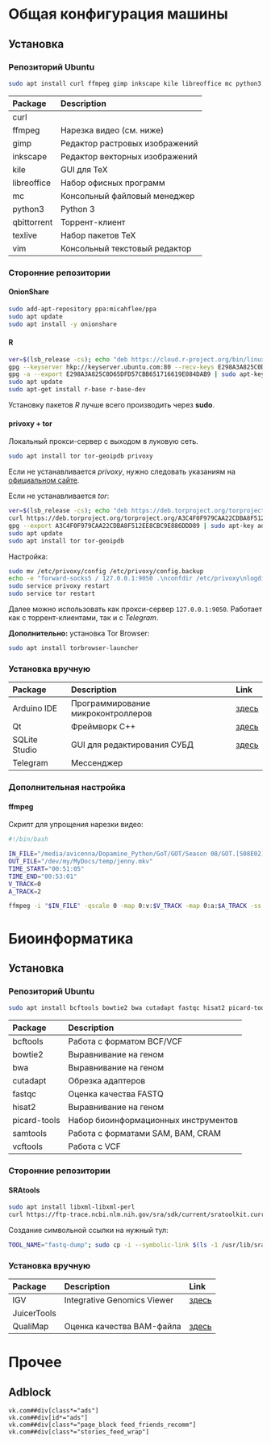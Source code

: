# Общая конфигурация машины

## Установка

### Репозиторий Ubuntu

```bash
sudo apt install curl ffmpeg gimp inkscape kile libreoffice mc python3 qbittorrent texlive vim
```

| Package | Description |
|:--------|:-----|
| curl ||
| ffmpeg | Нарезка видео (см. ниже) |
| gimp | Редактор растровых изображений |
| inkscape | Редактор векторных изображений |
| kile | GUI для TeX |
| libreoffice | Набор офисных программ |
| mc | Консольный файловый менеджер |
| python3 | Python 3 |
| qbittorrent | Торрент-клиент |
| texlive | Набор пакетов TeX |
| vim | Консольный текстовый редактор |

### Сторонние репозитории

#### OnionShare

```bash
sudo add-apt-repository ppa:micahflee/ppa
sudo apt update
sudo apt install -y onionshare
```

#### R

```bash
ver=$(lsb_release -cs); echo "deb https://cloud.r-project.org/bin/linux/ubuntu "$ver"-cran35/" | sudo tee -a /etc/apt/sources.list
gpg --keyserver hkp://keyserver.ubuntu.com:80 --recv-keys E298A3A825C0D65DFD57CBB651716619E084DAB9
gpg -a --export E298A3A825C0D65DFD57CBB651716619E084DAB9 | sudo apt-key add -
sudo apt update
sudo apt-get install r-base r-base-dev
```

Установку пакетов *R* лучше всего производить через **sudo**.

#### privoxy + tor

Локальный прокси-сервер с выходом в луковую сеть.

```bash
sudo apt install tor tor-geoipdb privoxy
```

Если не устанавливается *privoxy*, нужно следовать указаниям на [официальном сайте](https://www.privoxy.org/).

Если не устанавливается *tor*:

```bash
ver=$(lsb_release -cs); echo "deb https://deb.torproject.org/torproject.org "$ver" main" | sudo tee -a /etc/apt/sources.list
curl https://deb.torproject.org/torproject.org/A3C4F0F979CAA22CDBA8F512EE8CBC9E886DDD89.asc | gpg --import
gpg --export A3C4F0F979CAA22CDBA8F512EE8CBC9E886DDD89 | sudo apt-key add -
sudo apt update
sudo apt install tor tor-geoipdb
```

Настройка:

```bash
sudo mv /etc/privoxy/config /etc/privoxy/config.backup
echo -e "forward-socks5 / 127.0.0.1:9050 .\nconfdir /etc/privoxy\nlogdir /var/log/privoxy\nactionsfile default.action\nactionsfile user.action\nfilterfile default.filter\nlogfile logfile\ndebug 4096\ndebug 8192\nuser-manual /usr/share/doc/privoxy/user-manual\nlisten-address 127.0.0.1:8118\ntoggle 1\nenable-remote-toggle 0\nenable-edit-actions 0\nenable-remote-http-toggle 0\nbuffer-limit 4096" | sudo tee /etc/privoxy/config
sudo service privoxy restart
sudo service tor restart
```

Далее можно использовать как прокси-сервер `127.0.0.1:9050`.
Работает как с торрент-клиентами, так и с *Telegram*.

**Дополнительно:** установка Tor Browser:

```bash
sudo apt install torbrowser-launcher
```

### Установка вручную

| Package | Description | Link |
|:--------|:-----|:-----|
| Arduino IDE | Программирование микроконтроллеров | [здесь](https://www.arduino.cc/en/Main/Software) |
| Qt | Фреймворк C++ | [здесь](https://www.qt.io/download-qt-installer)|
| SQLite Studio | GUI для редактирования СУБД | [здесь](https://sqlitestudio.pl/index.rvt?act=download) |
| Telegram | Мессенджер ||

### Дополнительная настройка

#### ffmpeg

Скрипт для упрощения нарезки видео:

```bash
#!/bin/bash

IN_FILE="/media/avicenna/Dopamine_Python/GoT/GOT/Season 08/GOT.[S08E02].2xRu.En.[qqss44].mkv"
OUT_FILE="/dev/my/MyDocs/temp/jenny.mkv"
TIME_START="00:51:05"
TIME_END="00:53:01"
V_TRACK=0
A_TRACK=2

ffmpeg -i "$IN_FILE" -qscale 0 -map 0:v:$V_TRACK -map 0:a:$A_TRACK -ss $TIME_START -to $TIME_END "$OUT_FILE"
```

# Биоинформатика

## Установка

### Репозиторий Ubuntu
 
```bash
sudo apt install bcftools bowtie2 bwa cutadapt fastqc hisat2 picard-tools samtools vcftools
```

| Package | Description |
|:--------|:-----|
| bcftools | Работа с форматом BCF/VCF |
| bowtie2 | Выравнивание на геном |
| bwa | Выравнивание на геном |
| cutadapt | Обрезка адаптеров |
| fastqc | Оценка качества FASTQ |
| hisat2 | Выравнивание на геном |
| picard-tools | Набор биоинформационных инструментов |
| samtools | Работа с форматами SAM, BAM, CRAM |
| vcftools | Работа с VCF |

### Сторонние репозитории

#### SRAtools

```bash
sudo apt install libxml-libxml-perl
curl https://ftp-trace.ncbi.nlm.nih.gov/sra/sdk/current/sratoolkit.current-centos_linux64.tar.gz | sudo tar -xz -C /usr/lib/
```

Создание символьной ссылки на нужный тул:

```bash
TOOL_NAME="fastq-dump"; sudo cp -i --symbolic-link $(ls -1 /usr/lib/sratoolkit*/bin/$TOOL_NAME) /bin/$TOOL_NAME
```

### Установка вручную

| Package | Description | Link |
|:--------|:-----|:-----|
| IGV | Integrative Genomics Viewer | [здесь](http://software.broadinstitute.org/software/igv/download) |
| JuicerTools |||
| QualiMap | Оценка качества BAM-файла | [здесь](http://qualimap.bioinfo.cipf.es/) |

# Прочее

## Adblock

```
vk.com##div[class*="ads"]
vk.com##div[id*="ads"]
vk.com##div[class*="page_block feed_friends_recomm"]
vk.com##div[class*="stories_feed_wrap"]
```
